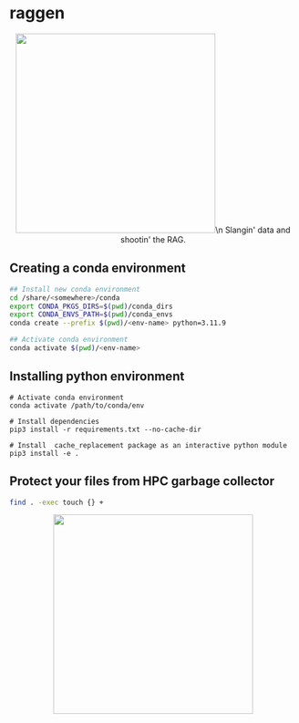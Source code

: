 # raggen

<p align="center">
  <img src="https://github.com/user-attachments/assets/1ea28c12-bef7-4811-94fb-8d6448e0b8b0" width=350 />\n
  Slangin' data and shootin' the RAG.
</p>


## Creating a conda environment
```bash
## Install new conda environment
cd /share/<somewhere>/conda
export CONDA_PKGS_DIRS=$(pwd)/conda_dirs
export CONDA_ENVS_PATH=$(pwd)/conda_envs
conda create --prefix $(pwd)/<env-name> python=3.11.9

## Activate conda environment
conda activate $(pwd)/<env-name>
```

## Installing python environment
```
# Activate conda environment
conda activate /path/to/conda/env

# Install dependencies 
pip3 install -r requirements.txt --no-cache-dir

# Install  cache_replacement package as an interactive python module
pip3 install -e .
```

## Protect your files from HPC garbage collector
```bash
find . -exec touch {} +
```
<p align="center">
  <img src="https://github.com/user-attachments/assets/b8787d88-4004-45f8-8b92-914333a54e79" width=350 />
</p>
